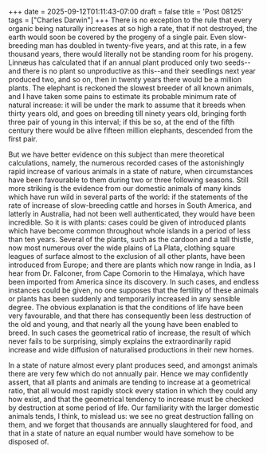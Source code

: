 +++
date = 2025-09-12T01:11:43-07:00
draft = false
title = 'Post 08125'
tags = ["Charles Darwin"]
+++
There is no exception to the rule that every organic being naturally increases at so high a rate, that if not destroyed, the earth would soon be covered by the progeny of a single pair. Even slow-breeding man has doubled in twenty-five years, and at this rate, in a few thousand years, there would literally not be standing room for his progeny. Linnæus has calculated that if an annual plant produced only two seeds--and there is no plant so unproductive as this--and their seedlings next year produced two, and so on, then in twenty years there would be a million plants. The elephant is reckoned the slowest breeder of all known animals, and I have taken some pains to estimate its probable minimum rate of natural increase: it will be under the mark to assume that it breeds when thirty years old, and goes on breeding till ninety years old, bringing forth three pair of young in this interval; if this be so, at the end of the fifth century there would be alive fifteen million elephants, descended from the first pair.

But we have better evidence on this subject than mere theoretical calculations, namely, the numerous recorded cases of the astonishingly rapid increase of various animals in a state of nature, when circumstances have been favourable to them during two or three following seasons. Still more striking is the evidence from our domestic animals of many kinds which have run wild in several parts of the world: if the statements of the rate of increase of slow-breeding cattle and horses in South America, and latterly in Australia, had not been well authenticated, they would have been incredible. So it is with plants: cases could be given of introduced plants which have become common throughout whole islands in a period of less than ten years. Several of the plants, such as the cardoon and a tall thistle, now most numerous over the wide plains of La Plata, clothing square leagues of surface almost to the exclusion of all other plants, have been introduced from Europe; and there are plants which now range in India, as I hear from Dr. Falconer, from Cape Comorin to the Himalaya, which have been imported from America since its discovery. In such cases, and endless instances could be given, no one supposes that the fertility of these animals or plants has been suddenly and temporarily increased in any sensible degree. The obvious explanation is that the conditions of life have been very favourable, and that there has consequently been less destruction of the old and young, and that nearly all the young have been enabled to breed. In such cases the geometrical ratio of increase, the result of which never fails to be surprising, simply explains the extraordinarily rapid increase and wide diffusion of naturalised productions in their new homes.

In a state of nature almost every plant produces seed, and amongst animals there are very few which do not annually pair. Hence we may confidently assert, that all plants and animals are tending to increase at a geometrical ratio, that all would most rapidly stock every station in which they could any how exist, and that the geometrical tendency to increase must be checked by destruction at some period of life. Our familiarity with the larger domestic animals tends, I think, to mislead us: we see no great destruction falling on them, and we forget that thousands are annually slaughtered for food, and that in a state of nature an equal number would have somehow to be disposed of.
